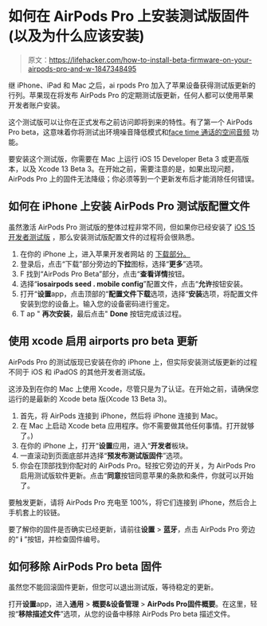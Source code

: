 # 如何在 AirPods Pro 上安装测试版固件(以及为什么应该安装)

> 原文：<https://lifehacker.com/how-to-install-beta-firmware-on-your-airpods-pro-and-w-1847348495>

继 iPhone、iPad 和 Mac 之后，ai rpods Pro 加入了苹果设备获得测试版更新的行列。苹果现在将发布 AirPods Pro 的定期测试版更新，任何人都可以使用苹果开发者账户安装。



这个测试版可以让你在正式发布之前访问即将到来的特性。有了第一个 AirPods Pro beta，这意味着你将测试出环境噪音降低模式和[face time 通话的空间音频](https://lifehacker.com/which-apple-devices-and-video-services-support-spatial-1845077927) 功能。

要安装这个测试版，你需要在 Mac 上运行 iOS 15 Developer Beta 3 或更高版本，以及 Xcode 13 Beta 3。在开始之前，需要注意的是，如果出现问题，AirPods Pro 上的固件无法降级；你必须等到一个更新发布后才能消除任何错误。

## 如何在 iPhone 上安装 AirPods Pro 测试版配置文件

虽然激活 AirPods Pro 测试版的整体过程非常不同，但如果你已经安装了 [iOS 15 开发者测试版](https://lifehacker.com/how-to-enroll-in-the-ios-15-developer-beta-right-now-1847158717) ，那么安装测试版配置文件的过程将会很熟悉。

1.  在你的 iPhone 上，进入苹果开发者网站 的 [下载部分。](https://developer.apple.com/download/)
2.  登录后，点击“下载”部分旁边的**下拉**图标，选择“**更多**”选项。
3.  F 找到“AirPods Pro Beta”部分，点击“**查看详情**按钮。
4.  选择“**iosairpods seed . mobile config**”配置文件，点击“**允许**按钮安装。
5.  打开“**设置**app，点击顶部的“**配置文件下载**选项，选择“**安装**选项，将配置文件安装到您的设备上。输入您的设备密码进行鉴定。
6.  T ap " **再次安装**，最后点击" **Done** 按钮完成该过程。

## 使用 xcode 启用 airports pro beta 更新

AirPods Pro 的测试版现已安装在你的 iPhone 上，但实际安装测试版更新的过程不同于 iOS 和 iPadOS 的其他开发者测试版。

这涉及到在你的 Mac 上使用 Xcode，尽管只是为了认证。在开始之前，请确保您运行的是最新的 Xcode beta 版(Xcode 13 Beta 3)。

1.  首先，将 AirPods 连接到 iPhone，然后将 iPhone 连接到 Mac。
2.  在 Mac 上启动 Xcode beta 应用程序。你不需要做其他任何事情。打开就够了。)
3.  在你的 iPhone 上，打开“**设置**应用，进入“**开发者**板块。
4.  一直滚动到页面底部并选择“**预发布测试版固件**”选项。
5.  你会在顶部找到你配对的 AirPods Pro。轻按它旁边的开关，为 AirPods Pro 启用测试版软件更新。点击“**同意**按钮同意苹果的条款和条件，你就可以开始了。

要触发更新，请将 AirPods Pro 充电至 100%，将它们连接到 iPhone，然后合上手机套上的铰链。

要了解你的固件是否确实已经更新，请前往**设置** > **蓝牙**，点击 AirPods Pro 旁边的“ **i** ”按钮，并检查固件编号。

## 如何移除 AirPods Pro beta 固件

虽然您不能回滚固件更新，但您可以退出测试版，等待稳定的更新。

打开**设置**app，进入**通用** > **概要&设备管理** > **AirPods Pro‌固件概要**。在这里，轻按“**移除描述文件**”选项，从您的设备中移除 AirPods Pro beta 描述文件。